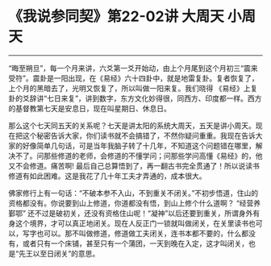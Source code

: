 # 《我说参同契》第22-02讲 大周天 小周天

------

“晦至朔旦”，每一个月来讲，六爻第一爻开始动，由上个月尾到这个月初三“震来受符”。震卦是一阳出现，在《易经》六十四卦中，就是地雷复卦。复者恢复了，上个月的黑暗去了，光明又恢复了，所以叫做一阳来复。我们晓得 《易经》上复卦的爻辞讲“七日来复”，讲到数字，东方文化妙得很，同西方、印度都一样。西方的基督教第七天是安息日，现在叫星期日、休息日。

那么这个七天同五天的关系呢？七天是讲太阳的系统大周天，五天是讲小周天。现在把这个秘密告诉大家，你们读书就不会搞错了，不然你疑问重重。我现在告诉大家的好像简单几句话，可是当年我脑子转了十几年，不知道这个问题错在哪里，解决不了。问那些修道的老师，会修道的不懂学问；问那些学问高懂《易经》的，他又不会修道。痛苦啊! 最后自己总算悟到了，再一翻古书完全贯通了！所以说读书修道有如此困难。这是我花了几十年工夫才弄通的，成本很大。

佛家修行上有一句话：“不破本参不入山，不到重关不闭关。”不初步悟道，住山的资格都没有。你说要到山上修道，你道都没有悟，到山上修个什么道啊？ “经营养鄞鄂” 还不过是破初关，还没有资格住山呢！“凝神”以后还要到重关，所谓身外有身这个境界，才可以真正地闭关。现在人反正门一锁就叫做闭关，在关里读书也可以，写字也可以。那不叫做修道，修道做工夫闭关，连书本都不要的，什么都没有，或者只有一个床铺，甚至只有一个蒲团，一天到晚在入定，这才叫闭关，也是“先王以至日闭关”的意思。